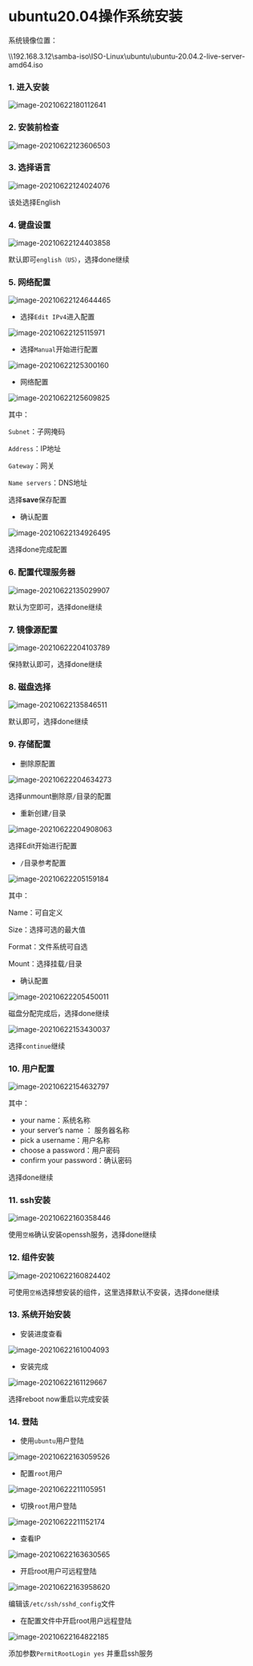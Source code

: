 # ubuntu20.04操作系统安装

系统镜像位置：

\\\192.168.3.12\samba-iso\ISO-Linux\ubuntu\ubuntu-20.04.2-live-server-amd64.iso

### 1. 进入安装

![image-20210622180112641](ubuntu20.04-install.assets/image-20210622180112641.png)

### 2. 安装前检查

![image-20210622123606503](ubuntu20.04-install.assets/image-20210622123606503.png)

### 3. 选择语言

![image-20210622124024076](ubuntu20.04-install.assets/image-20210622124024076.png)

该处选择English

### 4. 键盘设置

![image-20210622124403858](ubuntu20.04-install.assets/image-20210622124403858.png)

默认即可`english（US）`，选择done继续

### 5. 网络配置

![image-20210622124644465](ubuntu20.04-install.assets/image-20210622124644465.png)

- 选择`Edit IPv4`进入配置

![image-20210622125115971](ubuntu20.04-install.assets/image-20210622125115971.png)

- 选择`Manual`开始进行配置

![image-20210622125300160](ubuntu20.04-install.assets/image-20210622125300160.png)

- 网络配置

![image-20210622125609825](ubuntu20.04-install.assets/image-20210622125609825.png)

其中：

 `Subnet`：子网掩码

`Address`：IP地址

`Gateway`：网关

`Name servers`：DNS地址

选择**save**保存配置

- 确认配置

![image-20210622134926495](ubuntu20.04-install.assets/image-20210622134926495.png)

选择done完成配置

### 6. 配置代理服务器

![image-20210622135029907](ubuntu20.04-install.assets/image-20210622135029907.png)

默认为空即可，选择done继续

### 7. 镜像源配置

![image-20210622204103789](ubuntu20.04-install.assets/image-20210622204103789.png)

保持默认即可，选择done继续

### 8. 磁盘选择

![image-20210622135846511](ubuntu20.04-install.assets/image-20210622135846511.png)

默认即可，选择done继续

### 9. 存储配置

- 删除原配置

![image-20210622204634273](ubuntu20.04-install.assets/image-20210622204634273.png)

选择unmount删除原`/`目录的配置

- 重新创建`/`目录

![image-20210622204908063](ubuntu20.04-install.assets/image-20210622204908063.png)

选择Edit开始进行配置

- `/`目录参考配置

![image-20210622205159184](ubuntu20.04-install.assets/image-20210622205159184.png)

其中：

Name：可自定义

Size：选择可选的最大值

Format：文件系统可自选

Mount：选择挂载`/`目录



- 确认配置

![image-20210622205450011](ubuntu20.04-install.assets/image-20210622205450011.png)

磁盘分配完成后，选择done继续

![image-20210622153430037](ubuntu20.04-install.assets/image-20210622153430037.png)

选择`continue`继续

### 10. 用户配置

![image-20210622154632797](ubuntu20.04-install.assets/image-20210622154632797.png)

其中：

- your name：系统名称
- your server’s name ： 服务器名称
- pick a username：用户名称
- choose a password：用户密码
- confirm your password：确认密码

选择done继续

### 11. ssh安装

![image-20210622160358446](ubuntu20.04-install.assets/image-20210622160358446.png)

使用`空格`确认安装openssh服务，选择done继续

### 12. 组件安装

![image-20210622160824402](ubuntu20.04-install.assets/image-20210622160824402.png)

可使用`空格`选择想安装的组件，这里选择默认不安装，选择done继续

### 13. 系统开始安装

- 安装进度查看

![image-20210622161004093](ubuntu20.04-install.assets/image-20210622161004093.png)

- 安装完成

![image-20210622161129667](ubuntu20.04-install.assets/image-20210622161129667.png)

选择reboot now重启以完成安装

### 14. 登陆

- 使用`ubuntu`用户登陆

![image-20210622163059526](ubuntu20.04-install.assets/image-20210622163059526.png)

- 配置`root`用户

![image-20210622211105951](ubuntu20.04-install.assets/image-20210622211105951.png)

- 切换`root`用户登陆

![image-20210622211152174](ubuntu20.04-install.assets/image-20210622211152174.png)

- 查看IP

![image-20210622163630565](ubuntu20.04-install.assets/image-20210622163630565.png)

- 开启root用户可远程登陆

![image-20210622163958620](ubuntu20.04-install.assets/image-20210622163958620.png)

编辑该`/etc/ssh/sshd_config`文件

- 在配置文件中开启root用户远程登陆

![image-20210622164822185](ubuntu20.04-install.assets/image-20210622164822185.png)

添加参数`PermitRootLogin yes` 并重启ssh服务

